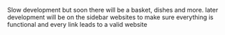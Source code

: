 Slow development but soon there will be a basket, dishes and more.
later development will be on the sidebar websites to make sure everything is functional and every link leads to a valid website
